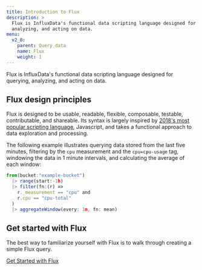 ```yaml
---
title: Introduction to Flux
description: >
  Flux is InfluxData's functional data scripting language designed for querying,
  analyzing, and acting on data.
menu:
  v2_0:
    parent: Query data
    name: Flux
    weight: 1
---
```


Flux is InfluxData's functional data scripting language designed for querying, analyzing, and acting on data.

## Flux design principles
Flux is designed to be usable, readable, flexible, composable, testable, contributable, and shareable.
Its syntax is largely inspired by [2018's most popular scripting language](https://insights.stackoverflow.com/survey/2018#technology),
Javascript, and takes a functional approach to data exploration and processing.

The following example illustrates querying data stored from the last five minutes,
filtering by the `cpu` measurement and the `cpu=cpu-usage` tag, windowing the data in 1 minute intervals,
and calculating the average of each window:

```js
from(bucket:"example-bucket")
  |> range(start:-1h)
  |> filter(fn:(r) =>
    r._measurement == "cpu" and
    r.cpu == "cpu-total"
  )
  |> aggregateWindow(every: 1m, fn: mean)
```

## Get started with Flux
The best way to familiarize yourself with Flux is to walk through creating a simple Flux query.

<div class="page-nav-btns">
  <a class="btn next" href="/v2.0/query-data/flux/get-started">Get Started with Flux</a>
</div>
